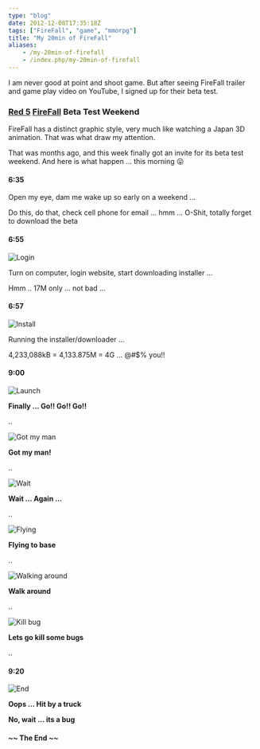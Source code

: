 ```yaml
---
type: "blog"
date: 2012-12-08T17:35:18Z
tags: ["FireFall", "game", "mmorpg"]
title: "My 20min of FireFall"
aliases:
    - /my-20min-of-firefall
    - /index.php/my-20min-of-firefall
---
```


I am never good at point and shoot game. But after seeing FireFall trailer and game play video on YouTube, I signed up for their beta test.
<!--more-->

### [Red 5](http://www.red5studios.com/) [FireFall](http://www.firefallthegame.com/) Beta Test Weekend

FireFall has a distinct graphic style, very much like watching a Japan 3D animation. That was what draw my attention.

That was months ago, and this week finally got an invite for its beta test weekend. And here is what happen … this morning 😛

#### 6:35

Open my eye, dam me wake up so early on a weekend …

Do this, do that, check cell phone for email … hmm … O-Shit, totally forget to download the beta

#### 6:55

![Login](https://i0.wp.com/farm9.staticflickr.com/8213/8254173691_8fdceb3cfa.jpg?resize=500%2C463 "Website Login")

Turn on computer, login website, start downloading installer …

Hmm .. 17M only … not bad …

#### 6:57

![Install](https://i2.wp.com/farm9.staticflickr.com/8499/8254173621_c16e92a10b.jpg?resize=500%2C270 "Download and Insalling")

Running the installer/downloader …

4,233,088kB = 4,133.875M = 4G … @#$% you!!

#### 9:00

![Launch](https://i2.wp.com/farm9.staticflickr.com/8073/8255246904_2dfbce4c77.jpg?resize=500%2C344 "Launch")

**Finally … Go!! Go!! Go!!**

..

![Got my man](https://i1.wp.com/farm9.staticflickr.com/8503/8255246714_d8d6a379f6.jpg?resize=500%2C304 "Got my man")

**Got my man!**

..

![Wait](https://i1.wp.com/farm9.staticflickr.com/8504/8254173125_e073d6ea15.jpg?resize=500%2C304 "Wait")

**Wait … Again …**

..

![Flying](https://i1.wp.com/farm9.staticflickr.com/8350/8255246316_f24325fe00.jpg?resize=500%2C303 "Flying")

**Flying to base**

..

![Walking around](https://i1.wp.com/farm9.staticflickr.com/8362/8255246186_07416e52f0.jpg?resize=500%2C313 "walk around")

**Walk around**

..

![Kill bug](https://i1.wp.com/farm9.staticflickr.com/8073/8254174081_f6af300cc3.jpg?resize=500%2C313 "kill bug")

**Lets go kill some bugs**

..

#### 9:20

![End](https://i0.wp.com/farm9.staticflickr.com/8342/8255247222_5cd8325d06.jpg?resize=500%2C313 "The End")

**Oops … Hit by a truck**

**No, wait … its a bug**

#### ~\~ The End ~\~
